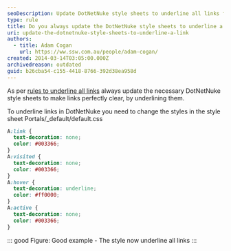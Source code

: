```yaml
---
seoDescription: Update DotNetNuke style sheets to underline all links for clear navigation and improved user experience.
type: rule
title: Do you always update the DotNetNuke style sheets to underline a link?
uri: update-the-dotnetnuke-style-sheets-to-underline-a-link
authors:
  - title: Adam Cogan
    url: https://ww.ssw.com.au/people/adam-cogan/
created: 2014-03-14T03:05:00.000Z
archivedreason: outdated
guid: b26cba54-c155-4418-8766-392d38ea958d
---
```


As per [rules to underline all links](/underlined-links/) always update the necessary DotNetNuke style sheets to make links perfectly clear, by underlining them.

<!--endintro-->

To underline links in DotNetNuke you need to change the styles in the style sheet Portals/\_default/default.css

```css
A:link {
  text-decoration: none;
  color: #003366;
}
A:visited {
  text-decoration: none;
  color: #003366;
}
A:hover {
  text-decoration: underline;
  color: #ff0000;
}
A:active {
  text-decoration: none;
  color: #003366;
}
```

::: good
Figure: Good example - The style now underline all links
:::
